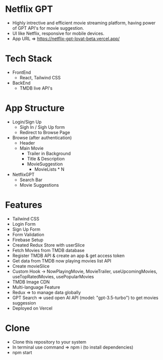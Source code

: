 # Netflix GPT

- Highly intrective and efficient movie streaming platform, having power of GPT API's for movie suggestion.
- UI like Netflix, responsive for mobile devices.
- App URL => https://netflix-gpt-lovat-beta.vercel.app/

# Tech Stack

- FrontEnd
  - React, Tailwind CSS
- BackEnd
  - TMDB live API's

# App Structure

- Login/Sign Up
  - Sigh In / Sigh Up form
  - Redirect to Browse Page
- Browse (after authentication)
  - Header
  - Main Movie
    - Trailer in Background
    - Title & Description
    - MovieSuggestion
      - MovieLists * N
- NetflixGPT
  - Search Bar
  - Movie Suggestions

# Features

- Tailwind CSS
- Login Form
- Sign Up Form
- Form Validation
- Firebase Setup
- Created Redux Store with userSlice
- Fetch Movies from TMDB database
- Register TMDB API & create an app & get access token
- Get data from TMDB now playing movies list API
- Create movieSlice
- Custom Hook -> NowPlayingMovie, MovieTrailer, useUpcomingMovies, useTopRatedMovies, usePopularMovies
- TMDB Image CDN
- Multi-language Feature
- Redux => to manage data globally
- GPT Search => used open AI API (model: "gpt-3.5-turbo") to get movies suggession
- Deployed on Vercel

# Clone

- Clone this repository to your system
- In terminal use command => npm i (to install dependencies)
- npm start
